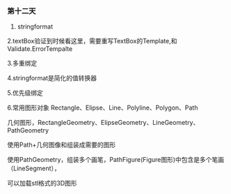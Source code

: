﻿### 第十二天 

 1. stringformat

 2.textBox验证到时候看这里，需要重写TextBox的Template,和Validate.ErrorTempalte

 3.多重绑定

 4.stringformat是简化的值转换器

 5.优先级绑定

 6.常用图形对象 Rectangle、Elipse、Line、Polyline、Polygon、Path

 几何图形，RectangleGeometry、ElipseGeometry、LineGeometry、PathGeometry

 使用Path+几何图像和组装成需要的图形

 使用PathGeometry，组装多个画笔，PathFigure(Figure图形)中包含是多个笔画（LineSegment），

 可以加载stl格式的3D图形